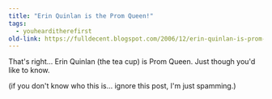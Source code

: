 ```yaml
---
title: "Erin Quinlan is the Prom Queen!"
tags:
  - youhearditherefirst
old-link: https://fulldecent.blogspot.com/2006/12/erin-quinlan-is-prom-queen.html
---
```


That's right... Erin Quinlan (the tea cup) is Prom Queen. Just though you'd like to know.

(if you don't know who this is... ignore this post, I'm just spamming.)
